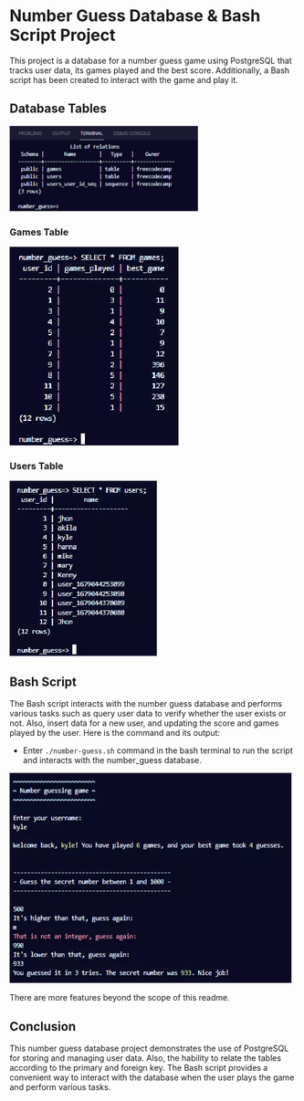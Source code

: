 # Number Guess Database & Bash Script Project

This project is a database for a number guess game using PostgreSQL that tracks user data, its games played and the best score. Additionally, a Bash script has been created to interact with the game and play it.


## Database Tables

<img src="/public/number-guess-db.webp" alt="Details of the number guess database" width="330" height="150"/>


### Games Table

![Alt text](/public/games-table.webp)


### Users Table

![Alt text](/public/users-table.webp)


## Bash Script

The Bash script interacts with the number guess database and performs various tasks such as query user data to verify whether the user exists or not. Also, insert data for a new user, and updating the score and games played by the user. Here is the command and its output:<br>

- Enter `./number-guess.sh` command in the bash terminal to run the script and interacts with the number_guess database.

![Alt text](/public/result.webp)

There are more features beyond the scope of this readme.

## Conclusion

This number guess database project demonstrates the use of PostgreSQL for storing and managing user data. Also, the hability to relate the tables according to the primary and foreign key. The Bash script provides a convenient way to interact with the database when the user plays the game and perform various tasks.
